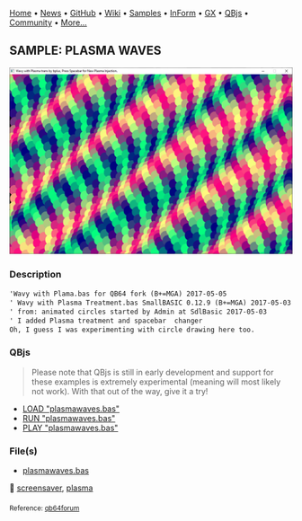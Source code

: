 [Home](https://qb64.com) • [News](../../news.md) • [GitHub](https://github.com/QB64Official/qb64) • [Wiki](https://github.com/QB64Official/qb64/wiki) • [Samples](../../samples.md) • [InForm](../../inform.md) • [GX](../../gx.md) • [QBjs](../../qbjs.md) • [Community](../../community.md) • [More...](../../more.md)

## SAMPLE: PLASMA WAVES

![screenshot.png](img/screenshot.png)

### Description

```text
'Wavy with Plama.bas for QB64 fork (B+=MGA) 2017-05-05
' Wavy with Plasma Treatment.bas SmallBASIC 0.12.9 (B+=MGA) 2017-05-03
' from: animated circles started by Admin at SdlBasic 2017-05-03
' I added Plasma treatment and spacebar  changer
Oh, I guess I was experimenting with circle drawing here too.
```

### QBjs

> Please note that QBjs is still in early development and support for these examples is extremely experimental (meaning will most likely not work). With that out of the way, give it a try!

* [LOAD "plasmawaves.bas"](https://v6p9d9t4.ssl.hwcdn.net/html/5963335/index.html?src=https://qb64.com/samples/plasma-waves/src/plasmawaves.bas)
* [RUN "plasmawaves.bas"](https://v6p9d9t4.ssl.hwcdn.net/html/5963335/index.html?mode=auto&src=https://qb64.com/samples/plasma-waves/src/plasmawaves.bas)
* [PLAY "plasmawaves.bas"](https://v6p9d9t4.ssl.hwcdn.net/html/5963335/index.html?mode=play&src=https://qb64.com/samples/plasma-waves/src/plasmawaves.bas)

### File(s)

* [plasmawaves.bas](src/plasmawaves.bas)

🔗 [screensaver](../screensaver.md), [plasma](../plasma.md)


<sub>Reference: [qb64forum](https://qb64forum.alephc.xyz/index.php?topic=27.0) </sub>
